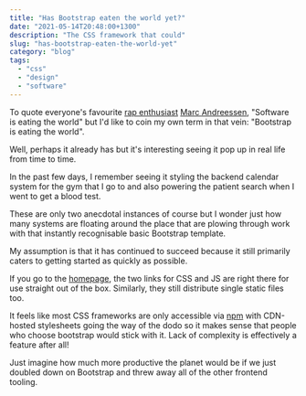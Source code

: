 ```yaml
---
title: "Has Bootstrap eaten the world yet?"
date: "2021-05-14T20:48:00+1300"
description: "The CSS framework that could"
slug: "has-bootstrap-eaten-the-world-yet"
category: "blog"
tags:
  - "css"
  - "design"
  - "software"
---
```


To quote everyone's favourite [rap enthusiast](https://www.forbes.com/sites/zackomalleygreenburg/2012/10/03/inside-andreessen-horowitz-15-million-investment-in-rap-genius/?sh=7c7d895f4da2) [Marc Andreessen](https://a16z.com/author/marc-andreessen/), "Software is eating the world" but I'd like to coin my own term in that vein: "Bootstrap is eating the world".

Well, perhaps it already has but it's interesting seeing it pop up in real life from time to time.

In the past few days, I remember seeing it styling the backend calendar system for the gym that I go to and also powering the patient search when I went to get a blood test.

These are only two anecdotal instances of course but I wonder just how many systems are floating around the place that are plowing through work with that instantly recognisable basic Bootstrap template.

My assumption is that it has continued to succeed because it still primarily caters to getting started as quickly as possible.

If you go to the [homepage](https://getbootstrap.com), the two links for CSS and JS are right there for use straight out of the box. Similarly, they still distribute single static files too.

It feels like most CSS frameworks are only accessible via [npm](https://npmjs.com) with CDN-hosted stylesheets going the way of the dodo so it makes sense that people who choose bootstrap would stick with it. Lack of complexity is effectively a feature after all!

Just imagine how much more productive the planet would be if we just doubled down on Bootstrap and threw away all of the other frontend tooling.
